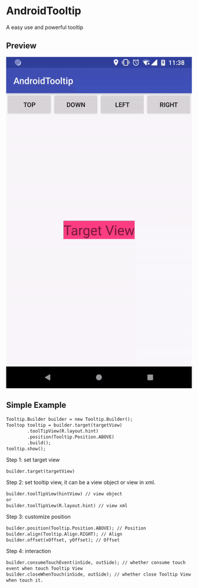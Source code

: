 # AndroidTooltip
A easy use and powerful tooltip
## Preview
![preview gif](./preview.gif)

## Simple Example
```
Tooltip.Builder builder = new Tooltip.Builder();
Tooltop tooltip = builder.target(targetView)
        .toolTipView(R.layout.hint)
        .position(Tooltip.Position.ABOVE)
        .build();
tooltip.show();
```
Step 1: set target view
```
builder.target(targetView)
```
Step 2: set tooltip view, it can be a view object or view in xml.
```
builder.toolTipView(hintView) // view object
or
builder.toolTipView(R.layout.hint) // view xml
```
Step 3: customize position
```
builder.position(Tooltip.Position.ABOVE); // Position
builder.align(Tooltip.Align.RIGHT); // Align
builder.offset(xOffset, yOffset); // Offset
```
Step 4: interaction
```
builder.consumeTouchEvent(inSide, outSide); // whether consume touch event when touch Tooltip View
builder.closeWhenTouch(inSide, outSide); // whether close Tooltip View when touch it.
```
